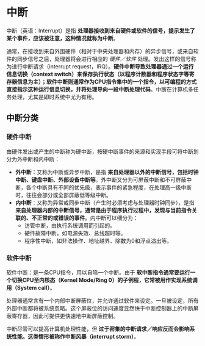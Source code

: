 # 中断

中断（英语：Interrupt）是指 **处理器接收到来自硬件或软件的信号，提示发生了某个事件，应该被注意，这种情况就称为中断**。

通常，在接收到来自外围硬件（相对于中央处理器和内存）的异步信号，或来自软件的同步信号之后，处理器将会进行相应的 *硬件／软件* 处理。发出这样的信号称为进行中断请求（interrupt request，IRQ）。**硬件中断导致处理器通过一个运行信息切换（context switch）来保存执行状态（以程序计数器和程序状态字等寄存器信息为主）；软件中断则通常作为CPU指令集中的一个指令，以可编程的方式直接指示这种运行信息切换，并将处理导向一段中断处理代码**。中断在计算机多任务处理，尤其是即时系统中尤为有用。

## 中断分类

### 硬件中断

由硬件发出或产生的中断称为硬中断，按硬中断事件的来源和实现手段可将中断划分为外中断和内中断：

  - **外中断**：又称为中断或异步中断，是指 **来自处理器以外的中断信号，包括时钟中断、键盘中断、外部设备中断等**。外中断又分为可屏蔽中断和不可屏蔽中断，各个中断具有不同的优先级，表示事件的紧急程度，在处理高一级中断时，往往会部分或全部屏蔽低等级中断。
  - **内中断**：又称为异常或同步中断（产生时必须考虑与处理器时钟同步），是指 **来自处理器内部的中断信号，通常是由于程序执行过程中，发现与当前指令关联的、不正常的或错误的事件**。内中断可以细分为：
    - 访管中断，由执行系统调用而引起的。
    - 硬件故障中断，如电源失效、总线超时等。
    - 程序性中断，如非法操作、地址越界、除数为0和浮点溢出等。

### 软件中断

软件中断：是一条CPU指令，用以自陷一个中断。由于 **软中断指令通常要运行一个切换CPU至内核态（Kernel Mode/Ring 0）的子例程，它常被用作实现系统调用（System call）**。

处理器通常含有一个内部中断屏蔽位，并允许通过软件来设定。一旦被设定，所有外部中断都将被系统忽略。这个屏蔽位的访问速度显然快于中断控制器上的中断屏蔽寄存器，因此可提供更快速地中断屏蔽控制。

中断尽管可以提高计算机处理性能，但 **过于密集的中断请求／响应反而会影响系统性能。这类情形被称作中断风暴（interrupt storm）**。
